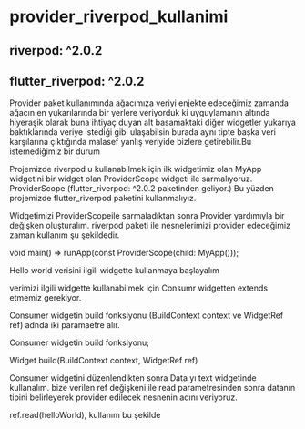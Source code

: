 # provider_riverpod_kullanimi

## riverpod: ^2.0.2
## flutter_riverpod: ^2.0.2

>>
Provider paket kullanımında ağacımıza veriyi enjekte edeceğimiz zamanda ağacın en yukarılarında bir yerlere veriyorduk ki
uyguylamanın altında hiyeraşik olarak buna ihtiyaç duyan alt basamaktaki diğer widgetler yukarıya baktıklarında veriye istediği gibi
ulaşabilsin burada aynı tipte başka veri karşılarına çıktığında malasef yanlış veriyide bizlere getirebilir.Bu istemediğimiz bir durum
>>
Projemizde riverpod u kullanabilmek için ilk widgetimiz olan MyApp widgetini bir widget olan ProviderScope widgeti ile sarmalıyoruz.
ProviderScope (flutter_riverpod: ^2.0.2 paketinden geliyor.) Bu yüzden projemizde flutter_riverpod paketini kullanmalıyız.
>>
Widgetimizi ProviderScopeile sarmaladıktan sonra Provider yardımıyla bir değişken oluşturalım.
riverpod paketi ile nesnelerimizi provider edeceğimiz zaman 
kullanım şu şekildedir. 
>>
void main() => runApp(const ProviderScope(child: MyApp()));
>>
Hello world verisini ilgili widgette kullanmaya başlayalım
>>
verimizi ilgili widgette kullanabilmek için Consumr widgetten extends etmemiz gerekiyor.
>>
Consumer widgetin build fonksiyonu (BuildContext context ve WidgetRef ref) adnda iki paramaetre alır.
>>
Consumer widgetin build fonksiyonu;
>>
Widget build(BuildContext context, WidgetRef ref)
>>
Consumer widgetini düzenlendikten sonra Data yı text widgetinde kullanalım. bize verilen ref değişkeni ile read parametresinden sonra datanın tipini belirleyerek provider edilecek nesnenin adını veriyoruz.
>>
ref.read<String>(helloWorld), kullanım bu şekilde
>>

